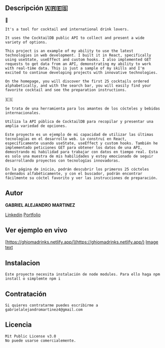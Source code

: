 ## Descripción  🇦🇷🇪🇸

🏴󠁧󠁢󠁥󠁮󠁧󠁿

	It's a tool for cocktail and international drink lovers. 
	
	It uses the CocktailDB public API to collect and present a wide variety of options. 
	
	This project is an example of my ability to use the latest technologies in web development. I built it in React, specifically using useState, useEffect and custom hooks. I also implemented GET requests to get data from an API, demonstrating my ability to work with real-time data. This is just a sample of my skills and I'm excited to continue developing projects with innovative technologies.

	On the homepage, you will discover the first 25 cocktails ordered alphabetically, and with the search bar, you will easily find your favorite cocktail and see the preparation instructions.

🇪🇸
	
	Se trata de una herramienta para los amantes de los cócteles y bebidas internacionales.

	Utiliza la API pública de CocktailDB para recopilar y presentar una amplia variedad de opciones.

	Este proyecto es un ejemplo de mi capacidad de utilizar las últimas tecnologías en el desarrollo web. Lo construí en React, específicamente usando useState, useEffect y custom hooks. También he implementado peticiones GET para obtener los datos de una API, demostrando mi habilidad para trabajar con datos en tiempo real. Esta es solo una muestra de mis habilidades y estoy emocionado de seguir desarrollando proyectos con tecnologías innovadoras.

	En la página de inicio, podrán descubrir los primeros 25 cócteles ordenados alfabéticamente, y con el buscador, podrán encontrar fácilmente su cóctel favorito y ver las instrucciones de preparación.
	

 

## Autor 

**GABRIEL ALEJANDRO MARTINEZ**

[Linkedin](https://www.linkedin.com/in/gabrielmartinezghioma/)
[Portfolio](https://gabrielmartinezghioma.netlify.app/)

## Ver ejemplo en vivo

 [https://ghiomadrinks.netlify.app/](https://ghiomadrinks.netlify.app/)
[Image text](https://github.com/gabrielmartinezghioma/ReactAcademloWoork2/blob/main/public/screen.png)

## Instalacion 

	Este proyecto necesita instalación de node modules. Para ello haga npm install o simplemte npm i 

## Contratación 
	Si quieres contratarme puedes escribirme a gabrielalejandromartinez4@gmail.com

## Licencia

	Mit Public License v3.0
	No puede usarse comercialemente.
